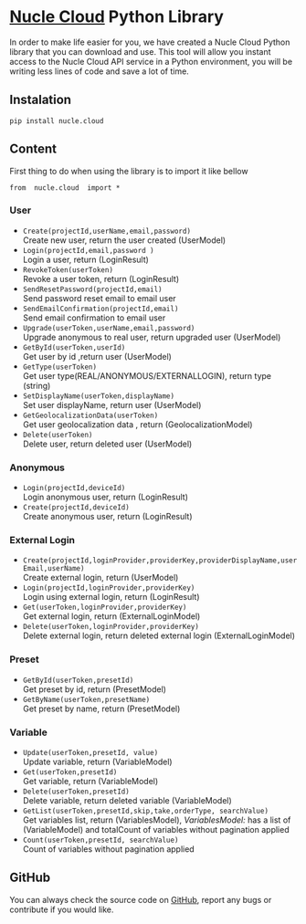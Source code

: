# [Nucle Cloud](https://nucle.cloud) Python Library

In order to make life easier for you, we have created a Nucle Cloud Python library that you can download and use.
This tool will allow you instant access to the Nucle Cloud API service in a Python environment, you will be writing less lines of code and save a lot of time.

 
## Instalation 

    pip install nucle.cloud


## Content
First thing to do when using the library is to import it like bellow

    from  nucle.cloud  import *

### User
- `Create(projectId,userName,email,password)`  
Create new user, return the user created (UserModel)
-  `Login(projectId,email,password )`  
Login a user, return (LoginResult)
- `RevokeToken(userToken)`  
 Revoke a user token, return  (LoginResult)
- `SendResetPassword(projectId,email)`    
Send password reset email to email user
- `SendEmailConfirmation(projectId,email)`  
Send email confirmation to email user
- `Upgrade(userToken,userName,email,password)`  
Upgrade anonymous to real user, return upgraded user  (UserModel)
- `GetById(userToken,userId)`  
Get user by id ,return user  (UserModel)
- `GetType(userToken)`  
Get user type(REAL/ANONYMOUS/EXTERNALLOGIN), return type (string)
- `SetDisplayName(userToken,displayName)`  
Set user displayName, return user  (UserModel)
- `GetGeolocalizationData(userToken)`  
Get user geolocalization data , return (GeolocalizationModel)
 - `Delete(userToken)`  
Delete user, return deleted user  (UserModel)
 

### Anonymous 

    

 - `Login(projectId,deviceId)`  
Login anonymous user, return (LoginResult)
 - `Create(projectId,deviceId)`  
Create anonymous user, return (LoginResult)
### External Login

   
- `Create(projectId,loginProvider,providerKey,providerDisplayName,userEmail,userName)`  
Create external login, return (UserModel) 
- `Login(projectId,loginProvider,providerKey)`  
Login using external login, return (LoginResult)
- `Get(userToken,loginProvider,providerKey)`  
Get external login, return (ExternalLoginModel)
- `Delete(userToken,loginProvider,providerKey)`  
Delete external login, return deleted external login (ExternalLoginModel)

### Preset
 - `GetById(userToken,presetId)`  
Get preset by id, return (PresetModel)
 - `GetByName(userToken,presetName)`  
Get preset by name, return (PresetModel)

### Variable

- `Update(userToken,presetId, value)`  
 Update variable, return (VariableModel)
- `Get(userToken,presetId)`  
 Get variable, return (VariableModel) 
- `Delete(userToken,presetId)`  
Delete variable, return deleted variable (VariableModel)
- `GetList(userToken,presetId,skip,take,orderType, searchValue)`  
 Get variables list, return (VariablesModel), 
 *VariablesModel:* has a list of  (VariableModel) and totalCount of variables without pagination applied
- `Count(userToken,presetId, searchValue)`  
Count of variables without pagination applied


## GitHub 

You can always check the source code on [GitHub](https://github.com/nuclecloud/python), report any bugs or contribute if you would like.

